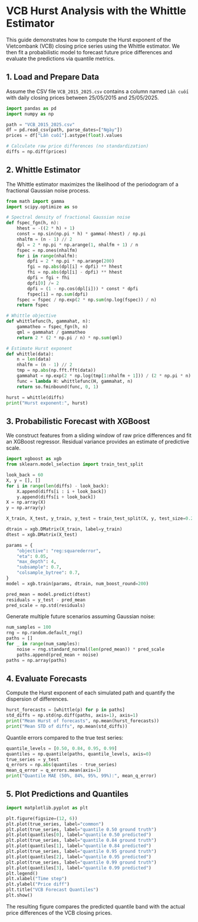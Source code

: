 # VCB Hurst Analysis with the Whittle Estimator

This guide demonstrates how to compute the Hurst exponent of the Vietcombank (VCB) closing price series using the Whittle estimator. We then fit a probabilistic model to forecast future price differences and evaluate the predictions via quantile metrics.

## 1. Load and Prepare Data
Assume the CSV file `VCB_2015_2025.csv` contains a column named `Lần cuối` with daily closing prices between 25/05/2015 and 25/05/2025.

```python
import pandas as pd
import numpy as np

path = "VCB_2015_2025.csv"
df = pd.read_csv(path, parse_dates=["Ngày"])
prices = df["Lần cuối"].astype(float).values

# Calculate raw price differences (no standardization)
diffs = np.diff(prices)
```

## 2. Whittle Estimator
The Whittle estimator maximizes the likelihood of the periodogram of a fractional Gaussian noise process.

```python
from math import gamma
import scipy.optimize as so

# Spectral density of fractional Gaussian noise
def fspec_fgn(h, n):
    hhest = -((2 * h) + 1)
    const = np.sin(np.pi * h) * gamma(-hhest) / np.pi
    nhalfm = (n - 1) // 2
    dpl = 2 * np.pi * np.arange(1, nhalfm + 1) / n
    fspec = np.ones(nhalfm)
    for i in range(nhalfm):
        dpfi = 2 * np.pi * np.arange(200)
        fgi = np.abs(dpl[i] + dpfi) ** hhest
        fhi = np.abs(dpl[i] - dpfi) ** hhest
        dpfi = fgi + fhi
        dpfi[0] /= 2
        dpfi = (1 - np.cos(dpl[i])) * const * dpfi
        fspec[i] = np.sum(dpfi)
    fspec = fspec / np.exp(2 * np.sum(np.log(fspec)) / n)
    return fspec

# Whittle objective
def whittlefunc(h, gammahat, n):
    gammatheo = fspec_fgn(h, n)
    qml = gammahat / gammatheo
    return 2 * (2 * np.pi / n) * np.sum(qml)

# Estimate Hurst exponent
def whittle(data):
    n = len(data)
    nhalfm = (n - 1) // 2
    tmp = np.abs(np.fft.fft(data))
    gammahat = np.exp(2 * np.log(tmp[1:nhalfm + 1])) / (2 * np.pi * n)
    func = lambda H: whittlefunc(H, gammahat, n)
    return so.fminbound(func, 0, 1)

hurst = whittle(diffs)
print("Hurst exponent:", hurst)
```

## 3. Probabilistic Forecast with XGBoost
We construct features from a sliding window of raw price differences and fit an XGBoost regressor. Residual variance provides an estimate of predictive scale.

```python
import xgboost as xgb
from sklearn.model_selection import train_test_split

look_back = 60
X, y = [], []
for i in range(len(diffs) - look_back):
    X.append(diffs[i : i + look_back])
    y.append(diffs[i + look_back])
X = np.array(X)
y = np.array(y)

X_train, X_test, y_train, y_test = train_test_split(X, y, test_size=0.2, shuffle=False)

dtrain = xgb.DMatrix(X_train, label=y_train)
dtest = xgb.DMatrix(X_test)

params = {
    "objective": "reg:squarederror",
    "eta": 0.05,
    "max_depth": 4,
    "subsample": 0.7,
    "colsample_bytree": 0.7,
}
model = xgb.train(params, dtrain, num_boost_round=200)

pred_mean = model.predict(dtest)
residuals = y_test - pred_mean
pred_scale = np.std(residuals)
```

Generate multiple future scenarios assuming Gaussian noise:

```python
num_samples = 100
rng = np.random.default_rng()
paths = []
for _ in range(num_samples):
    noise = rng.standard_normal(len(pred_mean)) * pred_scale
    paths.append(pred_mean + noise)
paths = np.array(paths)
```

## 4. Evaluate Forecasts
Compute the Hurst exponent of each simulated path and quantify the dispersion of differences.

```python
hurst_forecasts = [whittle(p) for p in paths]
std_diffs = np.std(np.diff(paths, axis=1), axis=1)
print("Mean Hurst of forecasts", np.mean(hurst_forecasts))
print("Mean STD of diffs", np.mean(std_diffs))
```

Quantile errors compared to the true test series:

```python
quantile_levels = [0.50, 0.84, 0.95, 0.99]
quantiles = np.quantile(paths, quantile_levels, axis=0)
true_series = y_test
q_errors = np.abs(quantiles - true_series)
mean_q_error = q_errors.mean(axis=1)
print("Quantile MAE (50%, 84%, 95%, 99%):", mean_q_error)
```

## 5. Plot Predictions and Quantiles
```python
import matplotlib.pyplot as plt

plt.figure(figsize=(12, 6))
plt.plot(true_series, label="common")
plt.plot(true_series, label="quantile 0.50 ground truth")
plt.plot(quantiles[0], label="quantile 0.50 predicted")
plt.plot(true_series, label="quantile 0.84 ground truth")
plt.plot(quantiles[1], label="quantile 0.84 predicted")
plt.plot(true_series, label="quantile 0.95 ground truth")
plt.plot(quantiles[2], label="quantile 0.95 predicted")
plt.plot(true_series, label="quantile 0.99 ground truth")
plt.plot(quantiles[3], label="quantile 0.99 predicted")
plt.legend()
plt.xlabel("Time step")
plt.ylabel("Price diff")
plt.title("VCB Forecast Quantiles")
plt.show()
```

The resulting figure compares the predicted quantile band with the actual price differences of the VCB closing prices.
